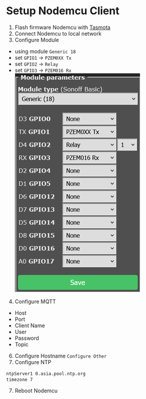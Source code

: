 # Setup Nodemcu Client

1. Flash firmware Nodemcu with [Tasmota](https://tasmota.github.io/install/)
2. Connect Nodemcu to local network
3. Configure Module
  * using module `Generic 18`
  * set `GPIO1` -> `PZEM0XX Tx`
  * set `GPIO2` -> `Relay`
  * set `GPIO3` -> `PZEM016 Rx`  
  ![Config-Module](https://github.com/davidwah/dwp-assistant/blob/main/img/Configure%20Module.png)
4. Configure MQTT
  * Host
  * Port
  * Client Name
  * User
  * Password
  * Topic
6. Configure Hostname
  `Configure Other`
8. Configure NTP
  ```
  ntpServer1 0.asia.pool.ntp.org
  timezone 7
  ``` 
7. Reboot Nodemcu
